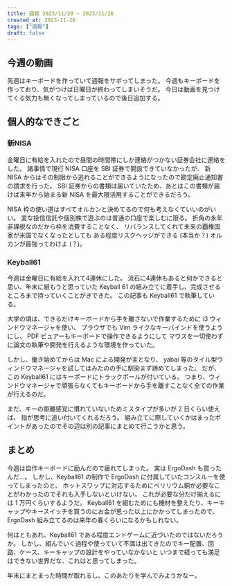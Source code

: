 ```yaml
---
title: 週報 2023/11/20 ~ 2023/11/26
created_at: 2023-11-26
tags: ["週報"]
draft: false
---
```


## 今週の動画

先週はキーボードを作っていて週報をサボってしまった。
今週もキーボードを作っており、気がつけば日曜日が終わってしまいそうだ。
今日は動画を見つけてくる気力も無くなってしまっているので後日追加する。

## 個人的なできごと

### 新NISA

金曜日に有給を入れたので昼間の時間帯にしか連絡がつかない証券会社に連絡をした。
諸事情で現行 NISA 口座を SBI 証券で開設できていなかったが、
新 NISA からはその制限から逃れることができるようになったので勘定廃止通知書の請求を行った。
SBI 証券からの書類は届いていたため、あとはこの書類が届けば来年から始まる新 NISA を最大限活用することができるだろう。

NISA 枠の使い道はすべてオルカンと決めてるので何も考えなくていいのがいい。
変な投信信託や個別株で遊ぶのは普通の口座で楽しむに限る。
折角の永年非課税なのだから枠を消費することなく、
リバランスしてくれて未来の覇権国家が米国でなくなったとしても
ある程度リスクヘッジができる (本当か？) オルカンが最強ってわけよ (？)。

### Keyball61

今週は金曜日に有給を入れて4連休にした。
流石に4連休もあると何かできると思い、年末に組もうと思っていた
Keyball 61 の組み立てに着手し、完成させるところまで持っていくことがきできた。
この記事も Keyball61 で執筆している。

大学の頃は、できるだけキーボードから手を離さないで作業するために
i3 ウィンドウマネージャを使い、
ブラウザでも Vim ライクなキーバインドを使うようにし、
PDF ビュアーもキーボードで操作できるようにして
マウスを一切使わずに論文の執筆や開発を行えるような環境を作っていた。

しかし、働き始めてからは Mac による開発が主となり、
yabai 等のタイル型ウィンドウマネージャを試してはみたのの手に馴染まず諦めてしまった。
だが、この Keyball61 にはキーボードにトラックボールが付いている。
つまり、ウィンドウマネージャで頑張らなくてもキーボードから手を離すことなく全ての作業が行えるのだ。

まだ、キーの距離感覚に慣れていないためミスタイプが多いが 2 日くらい使えば、
指が思考に追い付いてくれるだろう。
組み立てに際していくかはまったポイントがあったのでその辺は別の記事にまとめて行こうかと思う。

## まとめ

今週は自作キーボードに励んだので疲れてしまった。
実は ErgoDash も買ったんだ…。
しかし、Keyball61 の制作で ErgoDash に付属していたコンスルーを使ってしまったのと、
ホットスワップに対応するためにベリリウム銅が必要なことがわかったのでそれも入手しないといけない。
これが必要な分だけ揃えるには 1 万円くらいするようだ。
Keyball61 を組むためにも機材を整えたり、キーキャップやキースイッチを買うのにお金が思った以上にかかってしまったので、
ErgoDash 組み立てるのは来年の春くらいになるかもしれない。

何はともあれ、Keyball61 である程度エンドゲームに近づいたのではないだろうか。
しかし、組んでいく過程や使っていて不満は出てきたのでキー配置、回路、ケース、キーキャップの設計をやっていなかないと
いつまで経っても満足はできない世界だな、これはと思ってしまった。

年末にまとまった時間が取れるし、このあたりを学んでみようかなー。
